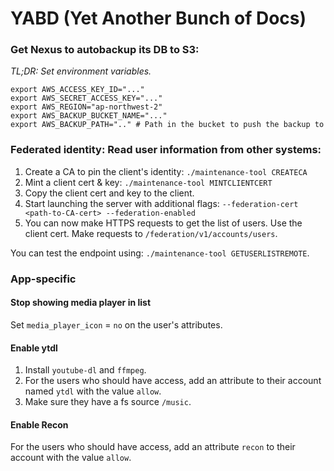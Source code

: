 # YABD (Yet Another Bunch of Docs)

### Get Nexus to autobackup its DB to S3:

*TL;DR: Set environment variables.*
```shell
export AWS_ACCESS_KEY_ID="..."
export AWS_SECRET_ACCESS_KEY="..."
export AWS_REGION="ap-northwest-2"
export AWS_BACKUP_BUCKET_NAME="..."
export AWS_BACKUP_PATH=".." # Path in the bucket to push the backup to
```

### Federated identity: Read user information from other systems:

1. Create a CA to pin the client's identity: `./maintenance-tool CREATECA`
2. Mint a client cert & key: `./maintenance-tool MINTCLIENTCERT`
3. Copy the client cert and key to the client.
4. Start launching the server with additional flags: `--federation-cert <path-to-CA-cert> --federation-enabled`
5. You can now make HTTPS requests to get the list of users. Use the client cert. Make requests to `/federation/v1/accounts/users`.

You can test the endpoint using: `./maintenance-tool GETUSERLISTREMOTE`.

### App-specific

#### Stop showing media player in list

Set `media_player_icon` = `no` on the user's attributes.

#### Enable ytdl

1. Install `youtube-dl` and `ffmpeg`.
2. For the users who should have access, add an attribute to their account named `ytdl` with the value `allow`.
3. Make sure they have a fs source  `/music`.

#### Enable Recon

For the users who should have access, add an attribute `recon` to their account with the value `allow`.
